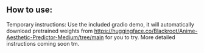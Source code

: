 ## How to use:

Temporary instructions: Use the included gradio demo, it will automatically download pretrained weights from <https://huggingface.co/Blackroot/Anime-Aesthetic-Predictor-Medium/tree/main> for you to try. More detailed instructions coming soon tm.

